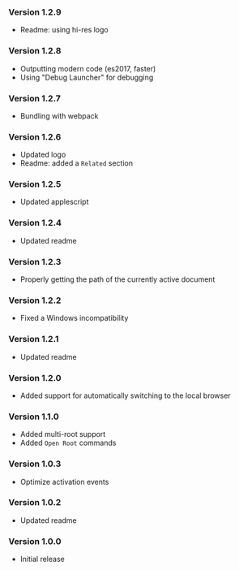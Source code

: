 ### Version 1.2.9
- Readme: using hi-res logo

### Version 1.2.8
- Outputting modern code (es2017, faster)
- Using "Debug Launcher" for debugging

### Version 1.2.7
- Bundling with webpack

### Version 1.2.6
- Updated logo
- Readme: added a `Related` section

### Version 1.2.5
- Updated applescript

### Version 1.2.4
- Updated readme

### Version 1.2.3
- Properly getting the path of the currently active document

### Version 1.2.2
- Fixed a Windows incompatibility

### Version 1.2.1
- Updated readme

### Version 1.2.0
- Added support for automatically switching to the local browser

### Version 1.1.0
- Added multi-root support
- Added `Open Root` commands

### Version 1.0.3
- Optimize activation events

### Version 1.0.2
- Updated readme

### Version 1.0.0
- Initial release

